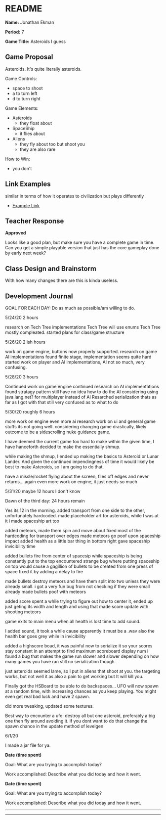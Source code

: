 # README #

**Name:**	Jonathan Ekman

**Period:**	7

**Game Title:** Asteroids I guess

## Game Proposal ##

Asteroids. It's quite literally asteroids.

Game Controls:

+ space to shoot
+ a to turn left
+ d to turn right

Game Elements:

+ Asteroids
	+ they float about
+ SpaceShip
	+ it flies about
+ Aliens
	+ they fly about too but shoot you
	+ they are also rare

How to Win:

+ you don't

## Link Examples ##
similar in terms of how it operates to civilization but plays differently

+ [Example Link](https://store.steampowered.com/app/289070/Sid_Meiers_Civilization_VI/)

## Teacher Response ##

**Approved**

Looks like a good plan, but make sure you have a complete game in time. Can you get a simple playable version that just has the core gameplay done by early next week?

## Class Design and Brainstorm ##

With how many changes there are this is kinda useless.

## Development Journal ##

GOAL FOR EACH DAY:
Do as much as possible/am willing to do.

5/24/20
2 hours

research on Tech Tree implementations
Tech Tree will use enums
Tech Tree mostly compleated.
started plans for class/game structure 

5/26/20
2 ish hours

work on game engine, buttons now properly supported.
research on game AI implementations
found finite stage, implementation
seems quite hard
started work on player and AI implementations, AI not so much,
very confusing.

5/28/20
3 hours

Continued work on game engine
continued research on AI implementations
found stratagy pattern
still have no idea how to do the AI
considering using java.lang.net?
for multiplayer instead of AI
Resarched serialization
thats as far as I got with that
still very confused as to what to do

5/30/20
roughly 6 hours

more work on engine
even more ai research
work on ui and general game stuffs
its not going well.
considering changing game drastically,
likely outcome to be a sidescrolling
nuke guidance game.

I have deemed the current game too hard
to make within the given time, I have
hanceforth decided to make the essentially
shmup.

while making the shmup, I ended up making
the basics to Asteroid or Lunar Lander. And given
the continued impendingness of time it would likely
be best to make Asteroids, so I am going to do that.

have a missle/rocket flying about the screen, flies off
edges and never returns...
again even more work on engine, it just needs so much

5/31/20
maybe 12 hours I don't know

Dawn of the third day:
24 hours remain

Yes its 12 in the morning.
added transport from one side
to the other, unfortunately hardcoded.
made placeholder art for asteroids,
while I was at it i made spaceship art too

added meteors, made them spin and move about
fixed most of the hardcoding for transport over
edges
made meteors go poof upon spaceship impact
added health as a little bar thing
in bottom right
gave spaceship invicibility time

added bullets fire from center of spacesip
while spaceship is being constantly put to the top
encountered strange bug where putting spaceship on top
would cause a gagillion of bullets to be created from
one press of space
fixed it by adding a delay to fire


made bullets destroy meteors and have them split into two
unless they were already small. i got a very fun bug from
not checking if they were small already
made bullets poof with meteors

added score spent a while trying to figure out how to
center it, ended up just geting its width and length
and using that
made score update with shooting meteors

game exits to main menu when all health is lost
time to add sound.

I added sound, it took a while
cause apparently it must be a .wav
also the health bar goes grey while in invicibility

added a highscore boad, it was painful
now to serialize it so your scores stay constant
in an attempt to find maximum scoreboard display num
i found a bug that makes the game run slower and
slower depending on how many games you have ran
still no serialization though.

just asteroids seemed lame, so I put
in aliens that shoot at you.
the targeting works, but not well
it as also a pain to get working
but It will kill you.

Finally got the HSBoard to be able to do backspaces...
UFO will now spawn at a random time, with increasing
chances as you keep playing. You might even get
real bad luck and have 2 spawn.

did more tweaking, updated some textures.

Best way to encounter a ufo:
destroy all but one asteroid,
preferably a big one
then fly around avoiding it.
if you dont want to do that
change the spawn chance
in the update method of
levelgen

6/1/20

I made a jar file for ya.


**Date (time spent)**

Goal:  What are you trying to accomplish today?

Work accomplished:  Describe what you did today and how it went.

**Date (time spent)**

Goal:  What are you trying to accomplish today?

Work accomplished:  Describe what you did today and how it went.

***
***